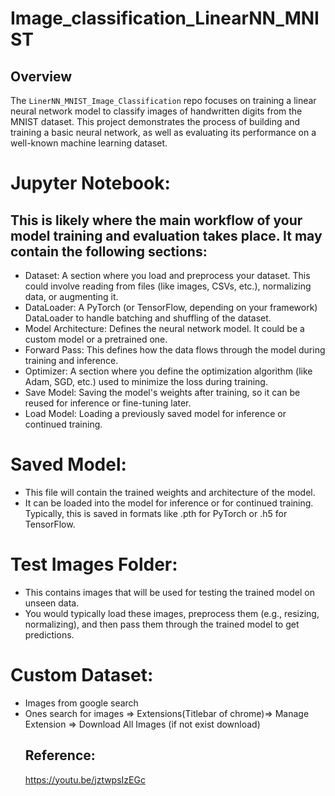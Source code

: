# Image_classification_LinearNN_MNIST
## Overview
The `LinerNN_MNIST_Image_Classification` repo focuses on training a linear neural network model to classify images of handwritten digits from the MNIST dataset. This project demonstrates the process of building and training a basic neural network, as well as evaluating its performance on a well-known machine learning dataset.

# Jupyter Notebook:
## This is likely where the main workflow of your model training and evaluation takes place. It may contain the following sections:
- Dataset: A section where you load and preprocess your dataset. This could involve reading from files (like images, CSVs, etc.), normalizing data, or augmenting it.
- DataLoader: A PyTorch (or TensorFlow, depending on your framework) DataLoader to handle batching and shuffling of the dataset.
- Model Architecture: Defines the neural network model. It could be a custom model or a pretrained one.
- Forward Pass: This defines how the data flows through the model during training and inference.
- Optimizer: A section where you define the optimization algorithm (like Adam, SGD, etc.) used to minimize the loss during training.
- Save Model: Saving the model's weights after training, so it can be reused for inference or fine-tuning later.
- Load Model: Loading a previously saved model for inference or continued training.

# Saved Model:
- This file will contain the trained weights and architecture of the model.
- It can be loaded into the model for inference or for continued training. Typically, this is saved in formats like .pth for PyTorch or .h5 for TensorFlow.

# Test Images Folder:
- This contains images that will be used for testing the trained model on unseen data.
- You would typically load these images, preprocess them (e.g., resizing, normalizing), and then pass them through the trained model to get predictions.

# Custom Dataset:
- Images from google search
- Ones search for images => Extensions(Titlebar of chrome)=> Manage Extension => Download All Images (if not exist download)
  ## Reference:
  https://youtu.be/jztwpsIzEGc
